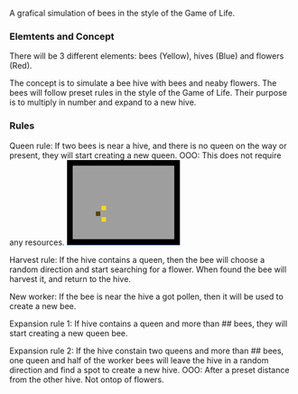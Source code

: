 A grafical simulation of bees in the style of the Game of Life.

### Elemtents and Concept ###

There will be 3 different elements: bees (Yellow), hives (Blue) and flowers (Red).

The concept is to simulate a bee hive with bees and neaby flowers. The bees will follow preset rules in the style of the Game of Life. Their purpose is to multiply in number and expand to a new hive.

### Rules ####

Queen rule: If two bees is near a hive, and there is no queen on the way or present, 
they will start creating a new queen. 
OOO: This does not require any resources.
![GIF Queen Rule](/GIFS/README/queenRule.gif)

Harvest rule: If the hive contains a queen, then the bee will choose a random direction and 
start searching for a flower. When found the bee will harvest it, and return to the hive.

New worker: If the bee is near the hive a got pollen, then it will be used to create a new bee.

Expansion rule 1: If hive contains a queen and more than ## bees, they will start creating a 
new queen bee. 

Expansion rule 2: If the hive constain two queens and more than ## bees, one queen and half of 
the worker bees will leave the hive in a random direction and find a spot to create a new hive. 
OOO: After a preset distance from the other hive. Not ontop of flowers.
